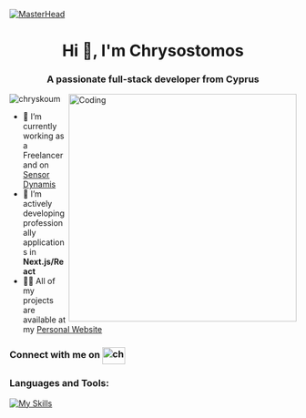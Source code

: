 [![MasterHead](https://github.com/user-attachments/assets/53a08b42-2a7f-4b48-9e9c-eef297913d0e)](https://rishavchanda.io)

<h1 align="center">Hi 👋, I'm Chrysostomos</h1>
<h3 align="center">A passionate full-stack developer from Cyprus</h3>

<img align="right" alt="Coding" width="400" src="https://camo.githubusercontent.com/2366b34bb903c09617990fb5fff4622f3e941349e846ddb7e73df872a9d21233/68747470733a2f2f63646e2e6472696262626c652e636f6d2f75736572732f3733303730332f73637265656e73686f74732f363538313234332f6176656e746f2e676966">

<p align="left"> <img src="https://komarev.com/ghpvc/?username=chryskoum&label=Profile%20views&color=0e75b6&style=flat" alt="chryskoum" /> </p>

- 🔭 I’m currently working as a Freelancer and on [Sensor Dynamis](https://sensordynamis.com/)
- 🌱 I’m actively developing professionally applications in **Next.js/React**
- 👨‍💻 All of my projects are available at my [Personal Website](https://chryskoum.github.io/ChrysK/)
<!--- ⚡ "I’m eager to learn **Next.js**! -->

<h3 align="left">Connect with me on <a href="https://linkedin.com/in/chrysostomos-koumides-465880222" target="blank"><img align="center" src="https://raw.githubusercontent.com/rahuldkjain/github-profile-readme-generator/master/src/images/icons/Social/linked-in-alt.svg" alt="chrysostomos-koumides-465880222" height="30" width="40" /></a> </h3>



<h3 align="left">Languages and Tools:</h3>

[![My Skills](https://skillicons.dev/icons?i=bash,git,github,docker,kubernetes,grafana,cpp,python,java,php,laravel,bootstrap,tailwind,js,ts,nodejs,express,nextjs,react,cypress,mongodb,mysql,firebase,postman,figma,vscode&perline=9)](https://skillicons.dev)



<!--  <p>&nbsp;<img align="center" src="https://github-readme-stats.vercel.app/api?username=chryskoum&show_icons=true&locale=en" alt="chryskoum" /></p> -->

